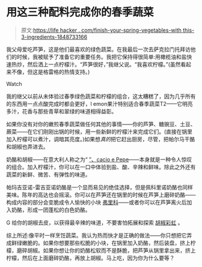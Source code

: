 # 用这三种配料完成你的春季蔬菜

> 原文:[https://life hacker . com/finish-your-spring-vegetables-with this-3-ingredients-1848733166](https://lifehacker.com/finish-your-spring-vegetables-with-these-3-ingredients-1848733166)

我父母爱吃芦笋，这是他们最喜欢的绿色蔬菜。在我最后一次去萨克拉门托拜访他们的时候，我被赋予了准备它的重要任务。我把它保持得很简单:用橄榄油和盐快速热炒，然后洒上一点柠檬汁。“芦笋很好，”我继父说。“我喜欢柠檬。”(虽然看起来不像，但这是格雷格的热情支持。)

Watch

我的继父以前从未体验过春季绿色蔬菜和柠檬的组合，这太糟糕了，因为几乎所有的东西用一点点酸完成时都会更好，l emon果汁特别适合春季蔬菜T2——它明亮多汁，花香与那些青草和翠绿的味道相得益彰。

如果你没有对你的嫩煎春季蔬菜做任何其他的事情——你的芦笋、糖豌豆、土豆、蕨菜——在它们刚刚出锅的时候，用一些新鲜的柠檬汁来完成它们。(直接在锅里加入柠檬可以煮汁，调暗其亮度。)如果想*真的*把它赶出厨房，尽管，把帕尔马干酪和胡椒也弄进去。

奶酪和胡椒——在意大利人称之为“ [”、cacio e Pepe](https://lifehacker.com/these-easy-cacio-e-pepe-potato-chips-belong-in-your-sup-1848515648)——本身就是一种令人惊叹的组合。加入柠檬汁，你可以在一口中体验到盐、酸、辛辣和鲜味。除此之外还有蔬菜的新鲜、微苦、有弹性的味道。

帕玛吉亚诺-雷吉亚诺奶酪是一个显而易见的绝佳选择，但是佩科里诺奶酪也同样美味。陈年的高达也会摇滚。你可以在芦笋还在锅里的时候在芦笋上磨碎奶酪——构成内容的部分会变脆成令人愉快的小块 [弗里科](https://lifehacker.com/you-should-fry-stuff-in-your-cheese-crisps-1847712396)——或者你可以在芦笋离火后加入奶酪，形成一团蓬松的白色奶酪。

G 给你的胡椒去皮，以获得最辛辣的味道，不要害怕拓展和探索 [胡椒彩虹](https://lifehacker.com/how-to-use-peppercorns-of-all-colors-1798473776) 。

综上所述:像平时一样烹饪蔬菜。我认为热而快才是正确的做法——你只想把它弄成鲜绿嫩脆的。如果你想要那些松脆的小块，在锅里加入奶酪，然后装盘，挤上柠檬，磨碎胡椒。如果你想让你的奶酪松软而不是酥脆，把芦笋从锅里拿出来，挤上柠檬，然后在上面磨碎奶酪，再放上胡椒。马上吃，因为你为什么要等？